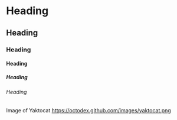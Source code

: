 # Heading 
## Heading
### Heading
#### Heading
##### Heading
###### Heading

Image of Yaktocat
https://octodex.github.com/images/yaktocat.png
